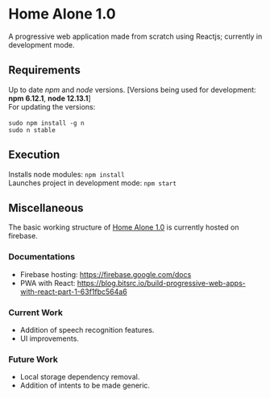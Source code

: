 # Home Alone 1.0
A progressive web application made from scratch using Reactjs; currently in development mode.

## Requirements
Up to date *npm* and *node* versions. 
[Versions being used for development: __npm 6.12.1__, __node 12.13.1__]
<br/>
For updating the versions:<br/><br/> ```sudo npm install -g n```<br/> ```sudo n stable ``` 

## Execution
Installs node modules: ```npm install```<br/>
Launches project in development mode: ```npm start```

## Miscellaneous
The basic working structure of [Home Alone 1.0](https://hci-lab.firebaseapp.com/ "Home Alone 1.0 title") is currently hosted on firebase.

### Documentations
* Firebase hosting: https://firebase.google.com/docs
* PWA with React: https://blog.bitsrc.io/build-progressive-web-apps-with-react-part-1-63f1fbc564a6

### Current Work
* Addition of speech recognition features.
* UI improvements.
### Future Work
* Local storage dependency removal.
* Addition of intents to be made generic.
